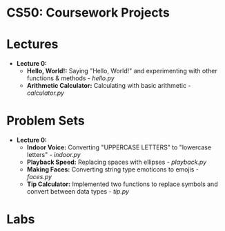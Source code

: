 # CS50: Coursework Projects

# Lectures
- **Lecture 0:**
  - **Hello, World!:** Saying "Hello, World!" and experimenting with other functions & methods - *hello.py*
  - **Arithmetic Calculator:** Calculating with basic arithmetic - *calculator.py*

# Problem Sets
- **Lecture 0:**
  - **Indoor Voice:** Converting "UPPERCASE LETTERS" to "lowercase letters" - *indoor.py*
  - **Playback Speed:** Replacing spaces with ellipses - *playback.py*
  - **Making Faces:** Converting string type emoticons to emojis - *faces.py*
  - **Tip Calculator:** Implemented two functions to replace symbols and convert between data types - *tip.py*

# Labs
